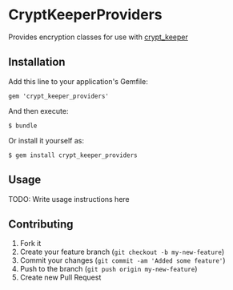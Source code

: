 # CryptKeeperProviders

Provides encryption classes for use with [crypt_keeper](https://github.com/jmazzi/crypt_keeper)

## Installation

Add this line to your application's Gemfile:

    gem 'crypt_keeper_providers'

And then execute:

    $ bundle

Or install it yourself as:

    $ gem install crypt_keeper_providers

## Usage

TODO: Write usage instructions here

## Contributing

1. Fork it
2. Create your feature branch (`git checkout -b my-new-feature`)
3. Commit your changes (`git commit -am 'Added some feature'`)
4. Push to the branch (`git push origin my-new-feature`)
5. Create new Pull Request
